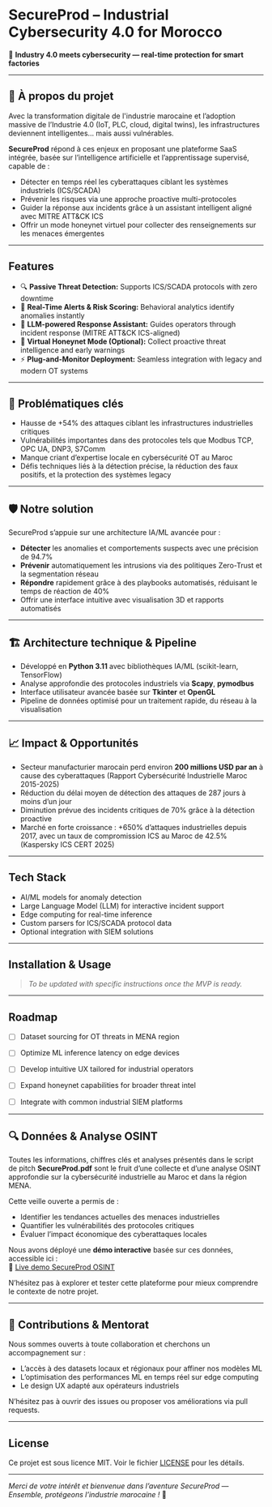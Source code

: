 # SecureProd – Industrial Cybersecurity 4.0 for Morocco

🚀 **Industry 4.0 meets cybersecurity — real-time protection for smart factories**

---

## 🚀 À propos du projet

Avec la transformation digitale de l'industrie marocaine et l’adoption massive de l’Industrie 4.0 (IoT, PLC, cloud, digital twins), les infrastructures deviennent intelligentes… mais aussi vulnérables.

**SecureProd** répond à ces enjeux en proposant une plateforme SaaS intégrée, basée sur l’intelligence artificielle et l’apprentissage supervisé, capable de :

- Détecter en temps réel les cyberattaques ciblant les systèmes industriels (ICS/SCADA)  
- Prévenir les risques via une approche proactive multi-protocoles  
- Guider la réponse aux incidents grâce à un assistant intelligent aligné avec MITRE ATT&CK ICS  
- Offrir un mode honeynet virtuel pour collecter des renseignements sur les menaces émergentes  

---

## Features

- 🔍 **Passive Threat Detection:** Supports ICS/SCADA protocols with zero downtime  
- 🚨 **Real-Time Alerts & Risk Scoring:** Behavioral analytics identify anomalies instantly  
- 🧠 **LLM-powered Response Assistant:** Guides operators through incident response (MITRE ATT&CK ICS-aligned)  
- 🧪 **Virtual Honeynet Mode (Optional):** Collect proactive threat intelligence and early warnings  
- ⚡ **Plug-and-Monitor Deployment:** Seamless integration with legacy and modern OT systems  

---

## 🎯 Problématiques clés

- Hausse de +54% des attaques ciblant les infrastructures industrielles critiques  
- Vulnérabilités importantes dans des protocoles tels que Modbus TCP, OPC UA, DNP3, S7Comm  
- Manque criant d’expertise locale en cybersécurité OT au Maroc  
- Défis techniques liés à la détection précise, la réduction des faux positifs, et la protection des systèmes legacy  

---

## 🛡️ Notre solution

SecureProd s’appuie sur une architecture IA/ML avancée pour :

- **Détecter** les anomalies et comportements suspects avec une précision de 94.7%  
- **Prévenir** automatiquement les intrusions via des politiques Zero-Trust et la segmentation réseau  
- **Répondre** rapidement grâce à des playbooks automatisés, réduisant le temps de réaction de 40%  
- Offrir une interface intuitive avec visualisation 3D et rapports automatisés  

---

## 🏗️ Architecture technique & Pipeline

- Développé en **Python 3.11** avec bibliothèques IA/ML (scikit-learn, TensorFlow)  
- Analyse approfondie des protocoles industriels via **Scapy**, **pymodbus**  
- Interface utilisateur avancée basée sur **Tkinter** et **OpenGL**  
- Pipeline de données optimisé pour un traitement rapide, du réseau à la visualisation  

---

## 📈 Impact & Opportunités

- Secteur manufacturier marocain perd environ **200 millions USD par an** à cause des cyberattaques (Rapport Cybersécurité Industrielle Maroc 2015-2025)  
- Réduction du délai moyen de détection des attaques de 287 jours à moins d’un jour  
- Diminution prévue des incidents critiques de 70% grâce à la détection proactive  
- Marché en forte croissance : +650% d’attaques industrielles depuis 2017, avec un taux de compromission ICS au Maroc de 42.5% (Kaspersky ICS CERT 2025)  

---

## Tech Stack

- AI/ML models for anomaly detection  
- Large Language Model (LLM) for interactive incident support  
- Edge computing for real-time inference  
- Custom parsers for ICS/SCADA protocol data  
- Optional integration with SIEM solutions  

---

## Installation & Usage

> *To be updated with specific instructions once the MVP is ready.*

---

## Roadmap

- [ ] Dataset sourcing for OT threats in MENA region  
- [ ] Optimize ML inference latency on edge devices  
- [ ] Develop intuitive UX tailored for industrial operators  
- [ ] Expand honeynet capabilities for broader threat intel  
- [ ] Integrate with common industrial SIEM platforms  


---

## 🔍 Données & Analyse OSINT

Toutes les informations, chiffres clés et analyses présentés dans le script de pitch **SecureProd.pdf** sont le fruit d’une collecte et d’une analyse OSINT approfondie sur la cybersécurité industrielle au Maroc et dans la région MENA.

Cette veille ouverte a permis de :

- Identifier les tendances actuelles des menaces industrielles  
- Quantifier les vulnérabilités des protocoles critiques  
- Évaluer l’impact économique des cyberattaques locales  

Nous avons déployé une **démo interactive** basée sur ces données, accessible ici :  
🔗 [Live demo SecureProd OSINT](https://cybersec-maroc-osint.vercel.app)  

N’hésitez pas à explorer et tester cette plateforme pour mieux comprendre le contexte de notre projet.

---

## 🤝 Contributions & Mentorat

Nous sommes ouverts à toute collaboration et cherchons un accompagnement sur :

- L’accès à des datasets locaux et régionaux pour affiner nos modèles ML  
- L’optimisation des performances ML en temps réel sur edge computing  
- Le design UX adapté aux opérateurs industriels  

N’hésitez pas à ouvrir des issues ou proposer vos améliorations via pull requests.



---

## License

Ce projet est sous licence MIT. Voir le fichier [LICENSE](LICENSE) pour les détails.

---

*Merci de votre intérêt et bienvenue dans l’aventure SecureProd — Ensemble, protégeons l’industrie marocaine !* 🚀

